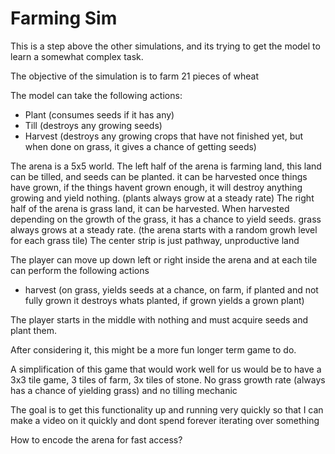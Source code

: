 # Farming Sim

This is a step above the other simulations, and its trying to get the model to learn a somewhat complex task.

The objective of the simulation is to farm 21 pieces of wheat

The model can take the following actions:
- Plant (consumes seeds if it has any)
- Till (destroys any growing seeds)
- Harvest (destroys any growing crops that have not finished yet, but when done on grass, it gives a chance of getting seeds)

The arena is a 5x5 world.
The left half of the arena is farming land, this land can be tilled, and seeds can be planted. it can be harvested once things have grown, if the things havent grown enough, it will destroy anything growing and yield nothing. (plants always grow at a steady rate)
The right half of the arena is grass land, it can be harvested. When harvested depending on the growth of the grass, it has a chance to yield seeds. grass always grows at a steady rate. (the arena starts with a random growh level for each grass tile)
The center strip is just pathway, unproductive land

The player can move up down left or right inside the arena and at each tile can perform the following actions
- harvest (on grass, yields seeds at a chance, on farm, if planted and not fully grown it destroys whats planted, if grown yields a grown plant)

The player starts in the middle with nothing and must acquire seeds and plant them.


After considering it, this might be  a more fun longer term game to do.

A simplification of this game that would work well for us would be to have a 3x3 tile game, 3 tiles of farm, 3x tiles of stone. No grass growth rate (always has a chance of yielding grass) and no tilling mechanic


The goal is to get this functionality up and running very quickly so that I can make a video on it quickly and dont spend forever iterating over something


How to encode the arena for fast access?
